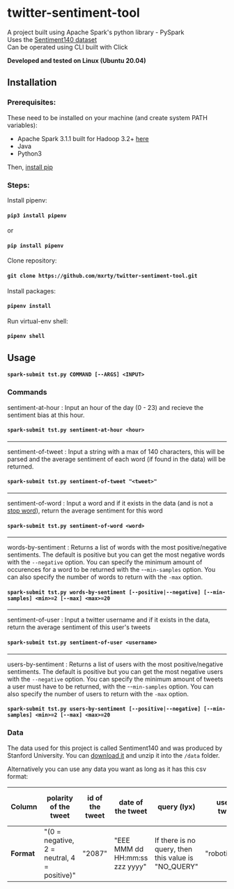 # twitter-sentiment-tool
A project built using Apache Spark's python library - PySpark\
Uses the [Sentiment140 dataset](http://help.sentiment140.com/for-students/)\
Can be operated using CLI built with Click

**Developed and tested on Linux (Ubuntu 20.04)**

## Installation
### Prerequisites:
These need to be installed on your machine (and create system PATH variables):
* Apache Spark 3.1.1 built for Hadoop 3.2+ [here](https://spark.apache.org/downloads.html)
* Java
* Python3

Then, [install pip](https://linuxize.com/post/how-to-install-pip-on-ubuntu-20.04/)

### Steps:

Install pipenv:

#### `pip3 install pipenv`

or 

#### `pip install pipenv`

Clone repository:

#### `git clone https://github.com/mxrty/twitter-sentiment-tool.git`

Install packages:

#### `pipenv install`

Run virtual-env shell:

#### `pipenv shell`

## Usage

#### `spark-submit tst.py COMMAND [--ARGS] <INPUT>`

### Commands
sentiment-at-hour :
Input an hour of the day (0 - 23) and recieve the sentiment bias at this hour.
#### `spark-submit tst.py sentiment-at-hour <hour>`
---
sentiment-of-tweet : Input a string with a max of 140 characters, this will be parsed and the average sentiment of each word (if found in the data) will be returned.
#### `spark-submit tst.py sentiment-of-tweet "<tweet>"`
---
sentiment-of-word :
Input a word and if it exists in the data (and is not a [stop word](http://ir.dcs.gla.ac.uk/resources/linguistic_utils/stop_words)), return the average sentiment for this word
#### `spark-submit tst.py sentiment-of-word <word>`
---
words-by-sentiment : Returns a list of words with the most positive/negative sentiments. The default is positive but you can get the most negative words with the `--negative` option. You can specify the minimum amount of occurences for a word to be returned with the --`min-samples` option. You can also specify the number of words to return with the `-max` option. 
#### `spark-submit tst.py words-by-sentiment [--positive|--negative] [--min-samples] <min>=2 [--max] <max>=20`
---
sentiment-of-user :
Input a twitter username and if it exists in the data, return the average sentiment of this user's tweets
#### `spark-submit tst.py sentiment-of-user <username>`
---
users-by-sentiment : Returns a list of users with the most positive/negative sentiments. The default is positive but you can get the most negative users with the `--negative` option. You can specify the minimum amount of tweets a user must have to be returned, with the --`min-samples` option. You can also specify the number of users to return with the `-max` option. 
#### `spark-submit tst.py users-by-sentiment [--positive|--negative] [--min-samples] <min>=2 [--max] <max>=20`

### Data

The data used for this project is called Sentiment140 and was produced by Stanford University. You can [download it](http://help.sentiment140.com/for-students/) and unzip it into the `/data` folder.

Alternatively you can use any data you want as long as it has this csv format:

|**Column**|polarity of the tweet|id of the tweet|date of the tweet|query (lyx)|user that tweeted|text of the tweet|
|---       |---|---|---|---|---|---|
|**Format**|"(0 = negative, 2 = neutral, 4 = positive)"|"2087"|"EEE MMM dd HH:mm:ss zzz yyyy"|If there is no query, then this value is "NO_QUERY"|"robotickilldozr"|"Lyx is cool"|

